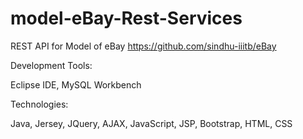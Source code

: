 # model-eBay-Rest-Services
REST API for Model of eBay https://github.com/sindhu-iiitb/eBay

Development Tools:

Eclipse IDE, MySQL Workbench

Technologies:

Java, Jersey, JQuery, AJAX, JavaScript, JSP, Bootstrap, HTML, CSS
